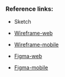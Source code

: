 ### Reference links:

- Sketch

- [Wireframe-web](https://www.figma.com/file/LqhOL9MLZKIPbADmbNiomx/Netfllix-Design?node-id=321%3A484)
- [Wireframe-mobile](https://www.figma.com/file/LqhOL9MLZKIPbADmbNiomx/Netfllix-Design?node-id=321%3A485)

- [Figma-web](https://www.figma.com/file/LqhOL9MLZKIPbADmbNiomx/Netfllix-Design?node-id=302%3A2)
- [Figma-mobile](https://www.figma.com/file/LqhOL9MLZKIPbADmbNiomx/Netfllix-Design?node-id=302%3A0)